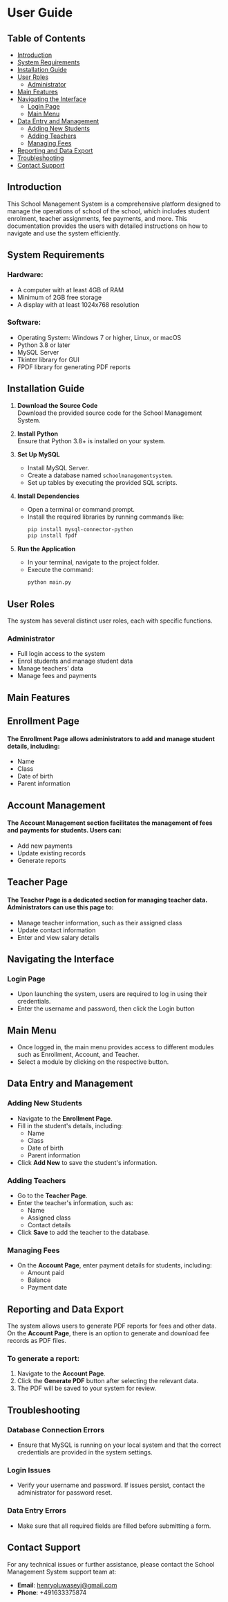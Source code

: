 # User Guide

## Table of Contents

- [Introduction](#introduction)
- [System Requirements](#system-requirements)
- [Installation Guide](#installation-guide)
- [User Roles](#user-roles)
  - [Administrator](#administrator)
- [Main Features](#main-features)
- [Navigating the Interface](#navigating-the-interface)
  - [Login Page](#login-page)
  - [Main Menu](#main-menu)
- [Data Entry and Management](#data-entry-and-management)
  - [Adding New Students](#adding-new-students)
  - [Adding Teachers](#adding-teachers)
  - [Managing Fees](#managing-fees)
- [Reporting and Data Export](#reporting-and-data-export)
- [Troubleshooting](#troubleshooting)
- [Contact Support](#contact-support)



## Introduction
This School Management System is a comprehensive platform designed to manage the operations of school of the school, which includes student enrolment, teacher assignments, fee payments, and more. This documentation provides the users with detailed instructions on how to navigate and use the system efficiently.

## System Requirements
### Hardware:
- A computer with at least 4GB of RAM
- Minimum of 2GB free storage
- A display with at least 1024x768 resolution
### Software:
- Operating System: Windows 7 or higher, Linux, or macOS
- Python 3.8 or later
- MySQL Server
- Tkinter library for GUI
- FPDF library for generating PDF reports

## Installation Guide

1. **Download the Source Code**  
   Download the provided source code for the School Management System.

2. **Install Python**  
   Ensure that Python 3.8+ is installed on your system.

3. **Set Up MySQL**  
   - Install MySQL Server.
   - Create a database named `schoolmanagementsystem`.
   - Set up tables by executing the provided SQL scripts.

4. **Install Dependencies**  
   - Open a terminal or command prompt.
   - Install the required libraries by running commands like:
     ```bash
     pip install mysql-connector-python
     pip install fpdf
     ```

5. **Run the Application**  
   - In your terminal, navigate to the project folder.
   - Execute the command:
     ```bash
     python main.py
     ```

## User Roles
The system has several distinct user roles, each with specific functions.

### Administrator
- Full login access to the system
- Enrol students and manage student data
- Manage teachers' data
- Manage fees and payments

## Main Features
## Enrollment Page

#### The Enrollment Page allows administrators to add and manage student details, including:
- Name
- Class
- Date of birth
- Parent information



## Account Management

#### The Account Management section facilitates the management of fees and payments for students. Users can:
- Add new payments
- Update existing records
- Generate reports



## Teacher Page

#### The Teacher Page is a dedicated section for managing teacher data. Administrators can use this page to:
- Manage teacher information, such as their assigned class
- Update contact information
- Enter and view salary details



## Navigating the Interface
### Login Page
- 	Upon launching the system, users are required to log in using their credentials.
- 	Enter the username and password, then click the Login button



## Main Menu
- Once logged in, the main menu provides access to different modules such as Enrollment, Account, and Teacher.
- Select a module by clicking on the respective button.



## Data Entry and Management

### Adding New Students
- Navigate to the **Enrollment Page**.
- Fill in the student's details, including:
  - Name
  - Class
  - Date of birth
  - Parent information
- Click **Add New** to save the student's information.

### Adding Teachers
- Go to the **Teacher Page**.
- Enter the teacher's information, such as:
  - Name
  - Assigned class
  - Contact details
- Click **Save** to add the teacher to the database.

### Managing Fees
- On the **Account Page**, enter payment details for students, including:
  - Amount paid
  - Balance
  - Payment date

## Reporting and Data Export

The system allows users to generate PDF reports for fees and other data. On the **Account Page**, there is an option to generate and download fee records as PDF files.

### To generate a report:
1. Navigate to the **Account Page**.
2. Click the **Generate PDF** button after selecting the relevant data.
3. The PDF will be saved to your system for review.

## Troubleshooting

### Database Connection Errors
- Ensure that MySQL is running on your local system and that the correct credentials are provided in the system settings.

### Login Issues
- Verify your username and password. If issues persist, contact the administrator for password reset.

### Data Entry Errors
- Make sure that all required fields are filled before submitting a form.

## Contact Support
For any technical issues or further assistance, please contact the School Management System support team at:

- **Email**: [henryoluwaseyi@gmail.com](mailto:henryoluwaseyi@gmail.com)
- **Phone**: +491633375874


